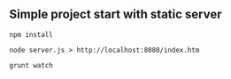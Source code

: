 ## Simple project start with static server

    npm install

    node server.js > http://localhost:8080/index.htm

    grunt watch

